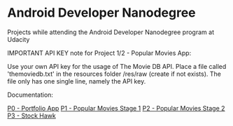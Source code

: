 # Android Developer Nanodegree

Projects while attending the Android Developer Nanodegree program at Udacity

IMPORTANT API KEY note for Project 1/2 - Popular Movies App:

Use your own API key for the usage of The Movie DB API. Place a file called 'themoviedb.txt' in the
resources folder /res/raw (create if not exists). The file only has one single line, namely the API key.

Documentation: 

[P0 - Portfolio App](P0.md)
[P1 - Popular Movies Stage 1](P1-P2.md#p1---popular-movies-stage-1)
[P2 - Popular Movies Stage 2](P1-P2.md#p1---popular-movies-stage-2)
[P3 - Stock Hawk](P3.md)









